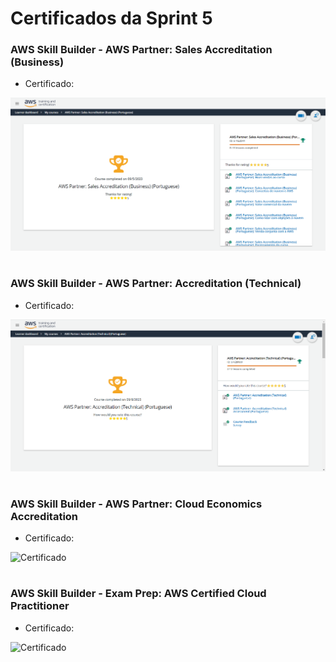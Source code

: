 #
# Certificados da Sprint 5

### AWS Skill Builder - AWS Partner: Sales Accreditation (Business)

- Certificado: 

![Certificado](https://github.com/catarwnalud/pbCompass/blob/master/sprint_5/certificados/business.png)

# 

### AWS Skill Builder - AWS Partner: Accreditation (Technical)

- Certificado: 

![Certificado](https://github.com/catarwnalud/pbCompass/blob/master/sprint_5/certificados/technical.png)

#

### AWS Skill Builder - AWS Partner: Cloud Economics Accreditation 

- Certificado: 

![Certificado]()

#

### AWS Skill Builder - Exam Prep: AWS Certified Cloud Practitioner

- Certificado: 

![Certificado](#)

# 